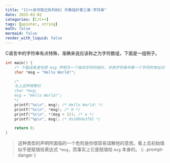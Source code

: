 ```yaml
---
title: "[C++读书笔记系列06] 手撕指针第三章·字符串"
date: 2025-03-02
categories: [C/C++]
tags: [pointer, string]
math: false
mermaid: false
render_with_liquid: false
---
```


C语言中的字符串有点特殊，准确来说应该称之为字符数组，下面是一组例子。

```c
int main() {
    /* 下面这条语句把 msg 声明为一个指向字符的指针，并用字符串中第一个字符的地址对该指针进行初始化 */
    char *msg = "Hello World!";

    /*
    与上述声明等价
    char *msg;
    msg = "Hello World!";
    */
    printf("%s\n", msg); /* Hello World! */
    printf("%c\n", *msg); /* H */
    printf("%c\n", *(msg + 1)); /* e */
    printf("%p\n", msg); /* 0x100de3f92 */

    return 0;
}
```
> 这种类型的声明所面临的一个危险是你很容易误解他的意思。看上去初始值似乎是赋值给表达式 `*msg`，而事实上它是赋值给 `msg` 本身的。
{: .prompt-danger }
